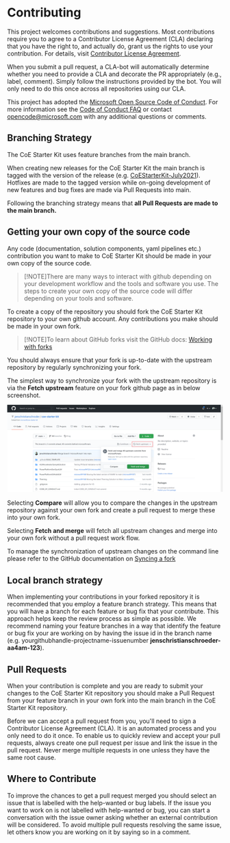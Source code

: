 # Contributing

This project welcomes contributions and suggestions. Most contributions require you to
agree to a Contributor License Agreement (CLA) declaring that you have the right to,
and actually do, grant us the rights to use your contribution. For details, visit
[Contributor License Agreement](https://cla.opensource.microsoft.com/).

When you submit a pull request, a CLA-bot will automatically determine whether you need
to provide a CLA and decorate the PR appropriately (e.g., label, comment). Simply follow the
instructions provided by the bot. You will only need to do this once across all repositories using our CLA.

This project has adopted the [Microsoft Open Source Code of Conduct](https://opensource.microsoft.com/codeofconduct/).
For more information see the [Code of Conduct FAQ](https://opensource.microsoft.com/codeofconduct/faq/)
or contact [opencode@microsoft.com](mailto:opencode@microsoft.com) with any additional questions or comments.

## Branching Strategy

The CoE Starter Kit uses feature branches from the main branch.

When creating new releases for the CoE Starter Kit the main branch is tagged with the version of the release (e.g. [CoEStarterKit-July2021](https://github.com/microsoft/coe-starter-kit/releases/tag/CoEStarterKit-July2021)). Hotfixes are made to the tagged version while on-going development of new features and bug fixes are made via Pull Requests into main.

Following the branching strategy means that **all Pull Requests are made to the main branch.**

## Getting your own copy of the source code

Any code (documentation, solution components, yaml pipelines etc.) contribution you want to make to CoE Starter Kit should be made in your own copy of the source code.

> [!NOTE]There are many ways to interact with github depending on your development workflow and the tools and software you use. The steps to create your own copy of the source code will differ depending on your tools and software.

To create a copy of the repository you should fork the CoE Starter Kit repository to your own github account.
Any contributions you make should be made in your own fork.

> [!NOTE]To learn about GitHub forks visit the GitHub docs: [Working with forks](https://docs.github.com/en/github/collaborating-with-pull-requests/working-with-forks/about-forks)

You should always ensure that your fork is up-to-date with the upstream repository by regularly synchronizing your fork.

The simplest way to synchronize your fork with the upstream repository is via the **Fetch upstream** feature on your fork github page as in below screenshot.

![fetch upstream changes](.attachments/HOW_TO_CONTRIBUTE/fetch-upstream-changes.png)

Selecting **Compare** will allow you to compare the changes in the upstream repository against your own fork and create a pull request to merge these into your own fork.

Selecting **Fetch and merge** will fetch all upstream changes and merge into your own fork without a pull request work flow.

To manage the synchronization of upstream changes on the command line please refer to the GitHub documentation on [Syncing a fork](https://docs.github.com/en/github/collaborating-with-pull-requests/working-with-forks/syncing-a-fork)

## Local branch strategy

When implementing your contributions in your forked repository it is recommended that you employ a feature branch strategy. This means that you will have a branch for each feature or bug fix that your contribute. This approach helps keep the review process as simple as possible.
We recommend naming your feature branches in a way that identify the feature or bug fix your are working on by having the issue id in the branch name (e.g. yourgithubhandle-projectname-issuenumber **jenschristianschroeder-aa4am-123**).

## Pull Requests

When your contribution is complete and you are ready to submit your changes to the CoE Starter Kit repository you should make a Pull Request from your feature branch in your own fork into the main branch in the CoE Starter Kit repository.

Before we can accept a pull request from you, you'll need to sign a Contributor License Agreement (CLA). It is an automated process and you only need to do it once.
To enable us to quickly review and accept your pull requests, always create one pull request per issue and link the issue in the pull request. Never merge multiple requests in one unless they have the same root cause.

## Where to Contribute

To improve the chances to get a pull request merged you should select an issue that is labelled with the help-wanted or bug labels. If the issue you want to work on is not labelled with help-wanted or bug, you can start a conversation with the issue owner asking whether an external contribution will be considered.
To avoid multiple pull requests resolving the same issue, let others know you are working on it by saying so in a comment.
